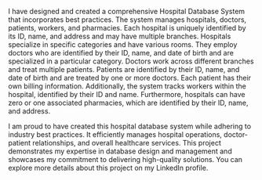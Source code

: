 I have designed and created a comprehensive Hospital Database System that incorporates best practices. The system manages hospitals, doctors, patients, workers, and pharmacies. Each hospital is uniquely identified by its ID, name, and address and may have multiple branches. Hospitals specialize in specific categories and have various rooms. They employ doctors who are identified by their ID, name, and date of birth and are specialized in a particular category. Doctors work across different branches and treat multiple patients. Patients are identified by their ID, name, and date of birth and are treated by one or more doctors. Each patient has their own billing information. Additionally, the system tracks workers within the hospital, identified by their ID and name. Furthermore, hospitals can have zero or one associated pharmacies, which are identified by their ID, name, and address.

I am proud to have created this hospital database system while adhering to industry best practices. It efficiently manages hospital operations, doctor-patient relationships, and overall healthcare services. This project demonstrates my expertise in database design and management and showcases my commitment to delivering high-quality solutions. You can explore more details about this project on my LinkedIn profile.
